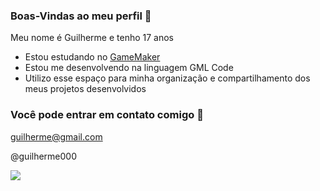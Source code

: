 ### Boas-Vindas ao meu perfil 📘

Meu nome é Guilherme e tenho 17 anos

- Estou estudando no [GameMaker](https://gamemaker.io/pt-BR)
- Estou me desenvolvendo na linguagem GML Code
- Utilizo esse espaço para minha organização e compartilhamento dos meus projetos desenvolvidos

### Você pode entrar em contato comigo 📧

guilherme@gmail.com

@guilherme000


![](https://media1.tenor.com/m/HPmPdJ-iyW4AAAAC/boku-no-hero-academia.gif)

